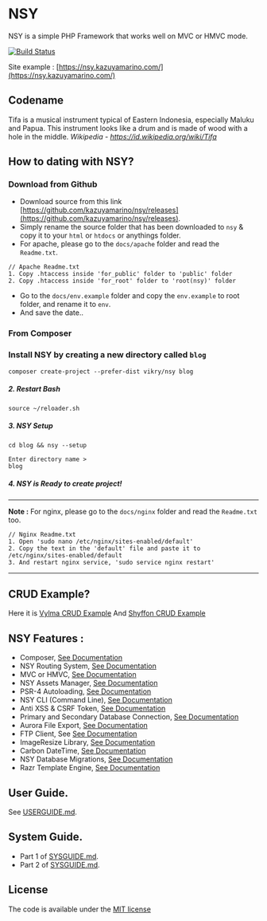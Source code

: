# NSY
NSY is a simple PHP Framework that works well on MVC or HMVC mode.

[![Build Status](https://travis-ci.org/kazuyamarino/nsy.svg?branch=master)](https://travis-ci.org/kazuyamarino/nsy)

Site example :
[https://nsy.kazuyamarino.com/](https://nsy.kazuyamarino.com/)

## Codename
Tifa is a musical instrument typical of Eastern Indonesia, especially Maluku and Papua. This instrument looks like a drum and is made of wood with a hole in the middle. *Wikipedia - https://id.wikipedia.org/wiki/Tifa*

## How to dating with NSY?
### Download from Github
* Download source from this link [https://github.com/kazuyamarino/nsy/releases](https://github.com/kazuyamarino/nsy/releases).
* Simply rename the source folder that has been downloaded to `nsy` & copy it to your `html` or `htdocs` or anythings folder.
* For apache, please go to the `docs/apache` folder and read the `Readme.txt`.

```
// Apache Readme.txt
1. Copy .htaccess inside 'for_public' folder to 'public' folder
2. Copy .htaccess inside 'for_root' folder to 'root(nsy)' folder
```

* Go to the `docs/env.example` folder and copy the `env.example` to root folder, and rename it to `env`.
* And save the date..

### From Composer

### Install NSY by creating a new directory called `blog`

```
composer create-project --prefer-dist vikry/nsy blog
```

##### 2. Restart Bash

```
source ~/reloader.sh
```

##### 3. NSY Setup

```
cd blog && nsy --setup

Enter directory name >
blog
```

##### 4. NSY is Ready to create project!

---

**Note :**
For nginx, please go to the `docs/nginx` folder and read the `Readme.txt` too.

```
// Nginx Readme.txt
1. Open 'sudo nano /etc/nginx/sites-enabled/default'
2. Copy the text in the 'default' file and paste it to /etc/nginx/sites-enabled/default
3. And restart nginx service, 'sudo service nginx restart'
```

---

## CRUD Example?
Here it is [Vylma CRUD Example](https://vylma.kazuyamarino.com/)
And [Shyffon CRUD Example](https://shyffon.kazuyamarino.com/)


## NSY Features :
* Composer, [See Documentation](https://github.com/kazuyamarino/nsy-docs/blob/master/USERGUIDE.md#composer-on-nsy-framework)
* NSY Routing System, [See Documentation](https://github.com/kazuyamarino/nsy-docs/blob/master/USERGUIDE.md#routes)
* MVC or HMVC, [See Documentation](https://github.com/kazuyamarino/nsy-docs/blob/master/USERGUIDE.md#mvc--hmvc)
* NSY Assets Manager, [See Documentation](https://github.com/kazuyamarino/nsy-docs/blob/master/USERGUIDE.md#introducting-to-nsy-assets-manager)
* PSR-4 Autoloading, [See Documentation](https://github.com/kazuyamarino/nsy-docs/blob/master/USERGUIDE.md#psr-4-autoloading)
* NSY CLI (Command Line), [See Documentation](https://github.com/kazuyamarino/nsy-docs/blob/master/USERGUIDE.md#nsy-cli-command-line)
* Anti XSS & CSRF Token, [See Documentation](https://github.com/kazuyamarino/nsy-docs/blob/master/SYSGUIDE_1.md#security-helper)
* Primary and Secondary Database Connection, [See Documentation](https://github.com/kazuyamarino/nsy-docs/blob/master/SYSGUIDE_2.md#primary--secondary-database-connections)
* Aurora File Export, [See Documentation](https://github.com/kazuyamarino/nsy-docs/blob/master/SYSGUIDE_1.md#aurora-file-export)
* FTP Client, See [See Documentation](https://github.com/kazuyamarino/nsy-docs/blob/master/SYSGUIDE_1.md#nsy-ftp-client-library)
* ImageResize Library, [See Documentation](https://github.com/kazuyamarino/nsy-docs/blob/master/SYSGUIDE_1.md#imageresize-library)
* Carbon DateTime, [See Documentation](https://carbon.nesbot.com/docs/)
* NSY Database Migrations, [See Documentation](https://github.com/kazuyamarino/nsy-docs/blob/master/SYSGUIDE_2.md#nsy-migrations)
* Razr Template Engine, [See Documentation](https://github.com/kazuyamarino/nsy-docs/blob/master/SYSGUIDE_2.md#razr---the-powerful-php-template-engine)

## User Guide.
See [USERGUIDE.md](https://github.com/kazuyamarino/nsy-docs/blob/master/USERGUIDE.md).


## System Guide.
* Part 1 of [SYSGUIDE.md](https://github.com/kazuyamarino/nsy-docs/blob/master/SYSGUIDE_1.md).<br/>
* Part 2 of [SYSGUIDE.md](https://github.com/kazuyamarino/nsy-docs/blob/master/SYSGUIDE_2.md).


## License
The code is available under the [MIT license](https://github.com/kazuyamarino/nsy/blob/master/LICENSE.txt)
